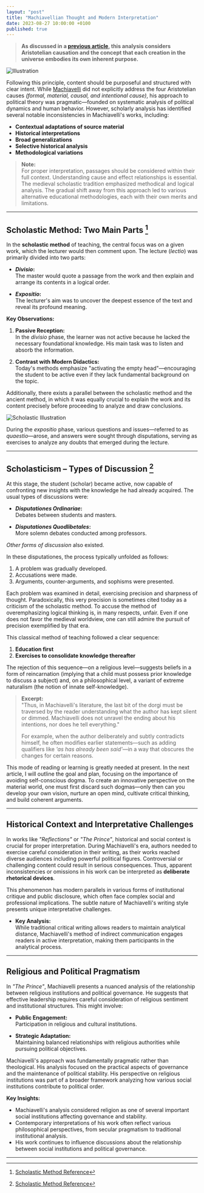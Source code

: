 ```yaml
---
layout: "post"
title: "Machiavellian Thought and Modern Interpretation"
date: 2023-08-27 10:00:00 +0100
published: true
---
```


> **As discussed in a [previous article](https://kgorze.github.io/fourthcause/2023/07/19/Fourth-Aristotelian-cause.html), this analysis considers Aristotelian causation and the concept that each creation in the universe embodies its own inherent purpose.**

![Illustration](https://i.imgur.com/O80ickL.png)

Following this principle, content should be purposeful and structured with clear intent. While [Machiavelli](https://en.wikipedia.org/wiki/Niccol%C3%B2_Machiavelli) did not explicitly address the four Aristotelian causes *(formal, material, causal, and intentional cause)*, his approach to political theory was pragmatic—founded on systematic analysis of political dynamics and human behavior. However, scholarly analysis has identified several notable inconsistencies in Machiavelli's works, including:
- **Contextual adaptations of source material**
- **Historical interpretations**
- **Broad generalizations**
- **Selective historical analysis**
- **Methodological variations**

> **Note:**  
> For proper interpretation, passages should be considered within their full context. Understanding cause and effect relationships is essential. The medieval scholastic tradition emphasized methodical and logical analysis. The gradual shift away from this approach led to various alternative educational methodologies, each with their own merits and limitations.

---

## Scholastic Method: Two Main Parts [^1]

In the **scholastic method** of teaching, the central focus was on a given work, which the lecturer would then comment upon. The lecture (*lectio*) was primarily divided into two parts:

- **_Divisio_:**  
  The master would quote a passage from the work and then explain and arrange its contents in a logical order.

- **_Expositio_:**  
  The lecturer's aim was to uncover the deepest essence of the text and reveal its profound meaning.

**Key Observations:**

1. **Passive Reception:**  
   In the _divisio_ phase, the learner was not active because he lacked the necessary foundational knowledge. His main task was to listen and absorb the information.

2. **Contrast with Modern Didactics:**  
   Today's methods emphasize "activating the empty head"—encouraging the student to be active even if they lack fundamental background on the topic.

Additionally, there exists a parallel between the scholastic method and the ancient method, in which it was equally crucial to explain the work and its content precisely before proceeding to analyze and draw conclusions.

![Scholastic Illustration](https://i.imgur.com/TJ7ETYn.png)

During the _expositio_ phase, various questions and issues—referred to as _quaestio_—arose, and answers were sought through disputations, serving as exercises to analyze any doubts that emerged during the lecture.

---

## Scholasticism – Types of Discussion [^1]

At this stage, the student (scholar) became active, now capable of confronting new insights with the knowledge he had already acquired. The usual types of discussions were:

- **_Disputationes Ordinariae_:**  
  Debates between students and masters.

- **_Disputationes Quodlibetales_:**  
  More solemn debates conducted among professors.

*Other forms of discussion* also existed.

In these disputationes, the process typically unfolded as follows:
1. A problem was gradually developed.
2. Accusations were made.
3. Arguments, counter-arguments, and sophisms were presented.

Each problem was examined in detail, exercising precision and sharpness of thought. Paradoxically, this very precision is sometimes cited today as a criticism of the scholastic method. To accuse the method of overemphasizing logical thinking is, in many respects, unfair. Even if one does not favor the medieval worldview, one can still admire the pursuit of precision exemplified by that era.

This classical method of teaching followed a clear sequence:
1. **Education first**
2. **Exercises to consolidate knowledge thereafter**

The rejection of this sequence—on a religious level—suggests beliefs in a form of reincarnation (implying that a child must possess prior knowledge to discuss a subject) and, on a philosophical level, a variant of extreme naturalism (the notion of innate self-knowledge).

> **Excerpt:**  
> "Thus, in Machiavelli's literature, the last bit of the dorgi must be traversed by the reader understanding what the author has kept silent or dimmed. Machiavelli does not unravel the ending about his intentions, nor does he tell everything."
>
> For example, when the author deliberately and subtly contradicts himself, he often modifies earlier statements—such as adding qualifiers like *'as has already been said'*—in a way that obscures the changes for certain reasons.

This mode of reading or learning is greatly needed at present. In the next article, I will outline the goal and plan, focusing on the importance of avoiding self-conscious dogma. To create an innovative perspective on the material world, one must first discard such dogmas—only then can you develop your own vision, nurture an open mind, cultivate critical thinking, and build coherent arguments.

---

## Historical Context and Interpretative Challenges

In works like *"Reflections"* or *"The Prince"*, historical and social context is crucial for proper interpretation. During Machiavelli's era, authors needed to exercise careful consideration in their writing, as their works reached diverse audiences including powerful political figures. Controversial or challenging content could result in serious consequences. Thus, apparent inconsistencies or omissions in his work can be interpreted as **deliberate rhetorical devices**.

This phenomenon has modern parallels in various forms of institutional critique and public disclosure, which often face complex social and professional implications. The subtle nature of Machiavelli's writing style presents unique interpretative challenges.

- **Key Analysis:**  
  While traditional critical writing allows readers to maintain analytical distance, Machiavelli's method of indirect communication engages readers in active interpretation, making them participants in the analytical process.

---

## Religious and Political Pragmatism

In *"The Prince"*, Machiavelli presents a nuanced analysis of the relationship between religious institutions and political governance. He suggests that effective leadership requires careful consideration of religious sentiment and institutional structures. This might involve:

- **Public Engagement:**  
  Participation in religious and cultural institutions.

- **Strategic Adaptation:**  
  Maintaining balanced relationships with religious authorities while pursuing political objectives.

Machiavelli's approach was fundamentally pragmatic rather than theological. His analysis focused on the practical aspects of governance and the maintenance of political stability. His perspective on religious institutions was part of a broader framework analyzing how various social institutions contribute to political order.

**Key Insights:**
- Machiavelli's analysis considered religion as one of several important social institutions affecting governance and stability.
- Contemporary interpretations of his work often reflect various philosophical perspectives, from secular pragmatism to traditional institutional analysis.
- His work continues to influence discussions about the relationship between social institutions and political governance.

---

[^1]: [Scholastic Method Reference](https://www.edukacja-klasyczna.pl/metoda-scholastyczna)
